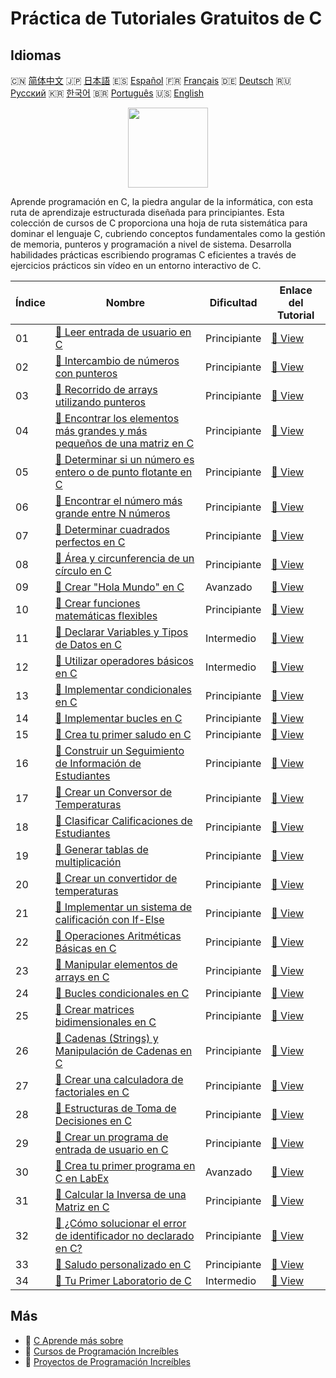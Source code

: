 # Práctica de Tutoriales Gratuitos de C

## Idiomas

🇨🇳 [简体中文](README_zh.md) 🇯🇵 [日本語](README_ja.md) 🇪🇸 [Español](README_es.md) 🇫🇷 [Français](README_fr.md) 🇩🇪 [Deutsch](README_de.md) 🇷🇺 [Русский](README_ru.md) 🇰🇷 [한국어](README_ko.md) 🇧🇷 [Português](README_pt.md) 🇺🇸 [English](README.md) 

<div align="center">
<img width="128px" src="https://file.labex.io/path/GAbMWgBPUOxV.png">
</div>

Aprende programación en C, la piedra angular de la informática, con esta ruta de aprendizaje estructurada diseñada para principiantes. Esta colección de cursos de C proporciona una hoja de ruta sistemática para dominar el lenguaje C, cubriendo conceptos fundamentales como la gestión de memoria, punteros y programación a nivel de sistema. Desarrolla habilidades prácticas escribiendo programas C eficientes a través de ejercicios prácticos sin vídeo en un entorno interactivo de C.

|   Índice | Nombre                                                                                                                                                              | Dificultad   | Enlace del Tutorial                                                                                |
|----------|---------------------------------------------------------------------------------------------------------------------------------------------------------------------|--------------|----------------------------------------------------------------------------------------------------|
|       01 | [📖 Leer entrada de usuario en C](https://labex.io/es/tutorials/c-read-user-input-in-c-136075)                                                                      | Principiante | [🔗 View](https://labex.io/es/tutorials/c-read-user-input-in-c-136075)                             |
|       02 | [📖 Intercambio de números con punteros](https://labex.io/es/tutorials/c-swapping-numbers-with-pointers-123350)                                                     | Principiante | [🔗 View](https://labex.io/es/tutorials/c-swapping-numbers-with-pointers-123350)                   |
|       03 | [📖 Recorrido de arrays utilizando punteros](https://labex.io/es/tutorials/c-array-traversal-using-pointers-123301)                                                 | Principiante | [🔗 View](https://labex.io/es/tutorials/c-array-traversal-using-pointers-123301)                   |
|       04 | [📖 Encontrar los elementos más grandes y más pequeños de una matriz en C](https://labex.io/es/tutorials/c-finding-largest-and-smallest-array-elements-in-c-123271) | Principiante | [🔗 View](https://labex.io/es/tutorials/c-finding-largest-and-smallest-array-elements-in-c-123271) |
|       05 | [📖 Determinar si un número es entero o de punto flotante en C](https://labex.io/es/tutorials/c-determine-integer-or-float-in-c-123267)                             | Principiante | [🔗 View](https://labex.io/es/tutorials/c-determine-integer-or-float-in-c-123267)                  |
|       06 | [📖 Encontrar el número más grande entre N números](https://labex.io/es/tutorials/c-find-the-largest-number-among-n-numbers-123252)                                 | Principiante | [🔗 View](https://labex.io/es/tutorials/c-find-the-largest-number-among-n-numbers-123252)          |
|       07 | [📖 Determinar cuadrados perfectos en C](https://labex.io/es/tutorials/c-determine-perfect-square-in-c-123221)                                                      | Principiante | [🔗 View](https://labex.io/es/tutorials/c-determine-perfect-square-in-c-123221)                    |
|       08 | [📖 Área y circunferencia de un círculo en C](https://labex.io/es/tutorials/c-circle-area-and-circumference-in-c-123197)                                            | Principiante | [🔗 View](https://labex.io/es/tutorials/c-circle-area-and-circumference-in-c-123197)               |
|       09 | [📖 Crear "Hola Mundo" en C](https://labex.io/es/tutorials/c-create-hello-world-in-c-438286)                                                                        | Avanzado     | [🔗 View](https://labex.io/es/tutorials/c-create-hello-world-in-c-438286)                          |
|       10 | [📖 Crear funciones matemáticas flexibles](https://labex.io/es/tutorials/c-create-flexible-math-functions-446161)                                                   | Principiante | [🔗 View](https://labex.io/es/tutorials/c-create-flexible-math-functions-446161)                   |
|       11 | [📖 Declarar Variables y Tipos de Datos en C](https://labex.io/es/tutorials/c-declare-variables-and-data-types-in-c-438287)                                         | Intermedio   | [🔗 View](https://labex.io/es/tutorials/c-declare-variables-and-data-types-in-c-438287)            |
|       12 | [📖 Utilizar operadores básicos en C](https://labex.io/es/tutorials/c-use-basic-operators-in-c-438288)                                                              | Intermedio   | [🔗 View](https://labex.io/es/tutorials/c-use-basic-operators-in-c-438288)                         |
|       13 | [📖 Implementar condicionales en C](https://labex.io/es/tutorials/c-implement-conditionals-in-c-438331)                                                             | Principiante | [🔗 View](https://labex.io/es/tutorials/c-implement-conditionals-in-c-438331)                      |
|       14 | [📖 Implementar bucles en C](https://labex.io/es/tutorials/c-implement-loops-in-c-438332)                                                                           | Principiante | [🔗 View](https://labex.io/es/tutorials/c-implement-loops-in-c-438332)                             |
|       15 | [📖 Crea tu primer saludo en C](https://labex.io/es/tutorials/c-craft-your-first-c-greeting-438337)                                                                 | Principiante | [🔗 View](https://labex.io/es/tutorials/c-craft-your-first-c-greeting-438337)                      |
|       16 | [📖 Construir un Seguimiento de Información de Estudiantes](https://labex.io/es/tutorials/c-build-student-information-tracker-438353)                               | Principiante | [🔗 View](https://labex.io/es/tutorials/c-build-student-information-tracker-438353)                |
|       17 | [📖 Crear un Conversor de Temperaturas](https://labex.io/es/tutorials/c-create-a-temperature-converter-438383)                                                      | Principiante | [🔗 View](https://labex.io/es/tutorials/c-create-a-temperature-converter-438383)                   |
|       18 | [📖 Clasificar Calificaciones de Estudiantes](https://labex.io/es/tutorials/c-classify-student-grades-438387)                                                       | Principiante | [🔗 View](https://labex.io/es/tutorials/c-classify-student-grades-438387)                          |
|       19 | [📖 Generar tablas de multiplicación](https://labex.io/es/tutorials/c-generate-multiplication-tables-438391)                                                        | Principiante | [🔗 View](https://labex.io/es/tutorials/c-generate-multiplication-tables-438391)                   |
|       20 | [📖 Crear un convertidor de temperaturas](https://labex.io/es/tutorials/c-create-a-temperature-converter-446144)                                                    | Principiante | [🔗 View](https://labex.io/es/tutorials/c-create-a-temperature-converter-446144)                   |
|       21 | [📖 Implementar un sistema de calificación con If-Else](https://labex.io/es/tutorials/c-implement-grading-system-with-if-else-446149)                               | Principiante | [🔗 View](https://labex.io/es/tutorials/c-implement-grading-system-with-if-else-446149)            |
|       22 | [📖 Operaciones Aritméticas Básicas en C](https://labex.io/es/tutorials/c-basic-arithmetic-operations-in-c-438262)                                                  | Principiante | [🔗 View](https://labex.io/es/tutorials/c-basic-arithmetic-operations-in-c-438262)                 |
|       23 | [📖 Manipular elementos de arrays en C](https://labex.io/es/tutorials/c-manipulate-array-elements-in-c-438261)                                                      | Principiante | [🔗 View](https://labex.io/es/tutorials/c-manipulate-array-elements-in-c-438261)                   |
|       24 | [📖 Bucles condicionales en C](https://labex.io/es/tutorials/c-conditional-loops-in-c-438260)                                                                       | Principiante | [🔗 View](https://labex.io/es/tutorials/c-conditional-loops-in-c-438260)                           |
|       25 | [📖 Crear matrices bidimensionales en C](https://labex.io/es/tutorials/c-create-two-dimensional-arrays-in-c-438259)                                                 | Principiante | [🔗 View](https://labex.io/es/tutorials/c-create-two-dimensional-arrays-in-c-438259)               |
|       26 | [📖 Cadenas (Strings) y Manipulación de Cadenas en C](https://labex.io/es/tutorials/c-strings-and-manipulate-them-in-c-438258)                                      | Principiante | [🔗 View](https://labex.io/es/tutorials/c-strings-and-manipulate-them-in-c-438258)                 |
|       27 | [📖 Crear una calculadora de factoriales en C](https://labex.io/es/tutorials/c-create-factorial-calculator-in-c-438256)                                             | Principiante | [🔗 View](https://labex.io/es/tutorials/c-create-factorial-calculator-in-c-438256)                 |
|       28 | [📖 Estructuras de Toma de Decisiones en C](https://labex.io/es/tutorials/c-decision-making-structures-in-c-438255)                                                 | Principiante | [🔗 View](https://labex.io/es/tutorials/c-decision-making-structures-in-c-438255)                  |
|       29 | [📖 Crear un programa de entrada de usuario en C](https://labex.io/es/tutorials/c-create-user-input-program-in-c-438242)                                            | Principiante | [🔗 View](https://labex.io/es/tutorials/c-create-user-input-program-in-c-438242)                   |
|       30 | [📖 Crea tu primer programa en C en LabEx](https://labex.io/es/tutorials/c-create-your-first-c-program-in-labex-438241)                                             | Avanzado     | [🔗 View](https://labex.io/es/tutorials/c-create-your-first-c-program-in-labex-438241)             |
|       31 | [📖 Calcular la Inversa de una Matriz en C](https://labex.io/es/tutorials/c-compute-the-inverse-of-a-matrix-in-c-435161)                                            | Principiante | [🔗 View](https://labex.io/es/tutorials/c-compute-the-inverse-of-a-matrix-in-c-435161)             |
|       32 | [📖 ¿Cómo solucionar el error de identificador no declarado en C?](https://labex.io/es/tutorials/c-how-to-fix-undeclared-identifier-in-c-419180)                    | Principiante | [🔗 View](https://labex.io/es/tutorials/c-how-to-fix-undeclared-identifier-in-c-419180)            |
|       33 | [📖 Saludo personalizado en C](https://labex.io/es/tutorials/c-personalized-c-greeting-391828)                                                                      | Principiante | [🔗 View](https://labex.io/es/tutorials/c-personalized-c-greeting-391828)                          |
|       34 | [📖 Tu Primer Laboratorio de C](https://labex.io/es/tutorials/c-your-first-c-lab-391824)                                                                            | Intermedio   | [🔗 View](https://labex.io/es/tutorials/c-your-first-c-lab-391824)                                 |

## Más

- 🔗 [C Aprende más sobre](https://labex.io/es/skilltrees/c)
- 🔗 [Cursos de Programación Increíbles](https://github.com/labex-labs/awesome-programming-courses)
- 🔗 [Proyectos de Programación Increíbles](https://github.com/labex-labs/awesome-programming-projects)

